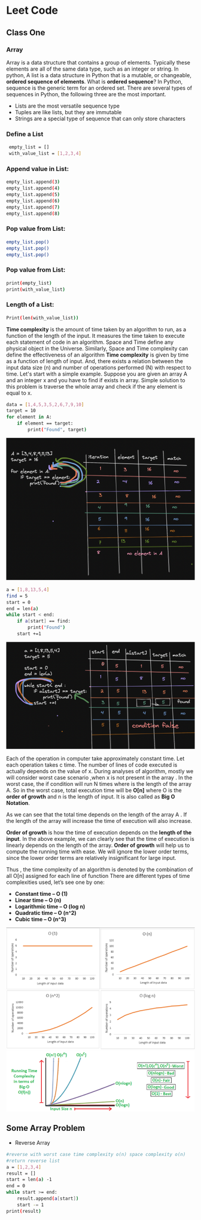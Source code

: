 # Leet Code
## Class One

### Array
Array is a data structure that contains a group of elements. Typically these elements are all of the same data type, such as an integer or string.
In python, A list is a data structure in Python that is a mutable, or changeable, **ordered sequence of elements**.
What is **ordered sequence**?
In Python, sequence is the generic term for an ordered set. There are several types of sequences in Python, the following three are the most important.
- Lists are the most versatile sequence type
- Tuples are like lists, but they are immutable
- Strings are a special type of sequence that can only store characters

###  Define a List
```sh
 empty_list = []
 with_value_list = [1,2,3,4]
```
### Append value in List:
```sh
empty_list.append(3)
empty_list.append(4)
empty_list.append(5)
empty_list.append(6)
empty_list.append(7)
empty_list.append(8)
```
### Pop value from List:
```sh
empty_list.pop()
empty_list.pop()
empty_list.pop()
```
### Pop value from List:
```sh
print(empty_list)
print(with_value_list)
```
### Length of a List: 
```sh
Print(len(with_value_list))
```
**Time complexity** is the amount of time taken by an algorithm to run, as a function of the length of the input. It measures the time taken to execute each statement of code in an algorithm.
Space and Time define any physical object in the Universe. Similarly, Space and Time complexity can define the effectiveness of an algorithm
**Time complexity** is given by time as a function of length of input. And, there exists a relation between the input data size (n) and number of operations performed (N) with respect to time.
Let's start with a simple example. Suppose you are given an array A and an integer x and you have to find if exists in array.
Simple solution to this problem is traverse the whole array and check if the any element is equal to x.
```sh
data = [1,4,5,3,5,2,6,7,9,10]
target = 10
for element in A:
	if element == target:
		print("Found", target)
```
![Alt text](forloop.png?raw=true "for loop")
```sh
a = [1,8,13,5,4]
find = 5
start = 0
end = len(a)
while start < end:
    if a[start] == find:
        print("Found")
    start +=1
```
![Alt text](while_loop.png?raw=true "whileloop")

Each of the operation in computer take approximately constant time. Let each operation takes c time. The number of lines of code executed is actually depends on the value of x. During analyses of algorithm, mostly we will consider worst case scenario ,when x is not present in the array . In the worst case, the if condition will run N times where is the length of the array A. So in the worst case, total execution time will be **O[n]** where O is the **order of growth** and n is the length of input. It is also called as **Big O Notation**.

As we can see that the total time depends on the length of the array A . If the length of the array will increase the time of execution will also increase.

**Order of growth** is how the time of execution depends on the **length of the input**. In the above example, we can clearly see that the time of execution is linearly depends on the length of the array. **Order of growth** will help us to compute the running time with ease. We will ignore the lower order terms, since the lower order terms are relatively insignificant for large input. 

Thus , the time complexity of an algorithm is denoted by the combination of all O[n] assigned for each line of function
There are different types of time complexities used, let’s see one by one:

- **Constant time – O (1)**
- **Linear time – O (n)**
- **Logarithmic time – O (log n)**
- **Quadratic time – O (n^2)**
- **Cubic time – O (n^3)**

![Alt text](time_complexity.png?raw=true "time complexity")
![Alt text](bigO.png?raw=true "bigO.png")
## Some Array Problem
- Reverse Array
```sh
#reverse with worst case time complexity o(n) space complexity o(n)
#return reverse list 
a = [1,2,3,4]
result = []
start = len(a) -1
end = 0
while start >= end:
    result.append(a[start])
    start -= 1
print(result)
```







